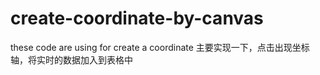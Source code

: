 # create-coordinate-by-canvas
these code are using for create a coordinate 
主要实现一下，点击出现坐标轴，将实时的数据加入到表格中
